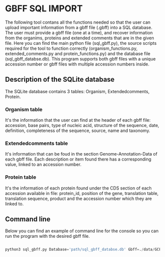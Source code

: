 # GBFF SQL IMPORT

The following tool contans all the functions needed so that the user can upload important information from a gbff file (.gbff) into a SQL database. The user must provide a gbff file (one at a time), and recover information from the organims, proteins and extended comments that are in the given file. Here you can find the main python file (sql_gbff.py), the source scripts required for the tool to function correctly (organism_functions.py, extended_comments.py and protein_functions.py) and the database file (sql_gbff_databse.db). This program supports both gbff files with a unique accession number or gbff files with multiple accession numbers inside. 

## Description of the SQLite database

The SQLite database contains 3 tables: Organism, Extendedcomments, Protein. 

### Organism table

It's the information that the user can find at the header of each gbff file: accession, base pairs, type of nucleic acid, structure of the sequence, date, definition, completeness of the sequence, source, name and taxonomy.

### Extendedcomments table

It's information that can be foud in the section Genome-Annotation-Data of each gbff file. Each description or item found there has a corresponding value, linked to an accession number.

### Protein table

It's the information of each protein found under the CDS section of each accession available in file: protein_id, position of the gene, translation table, translation sequence, product and the accession number which they are linked to.

## Command line

Below you can find an example of command line for the console so you can run the program with the desired gbff file. 
```python

python3 sql_gbff.py Database='path/sql_gbff_databse.db' Gbff=./data/GCF_000025685.1_ASM2568v1_genomic.gbff #The user must give the path to the database and the path to the gbff file

```

